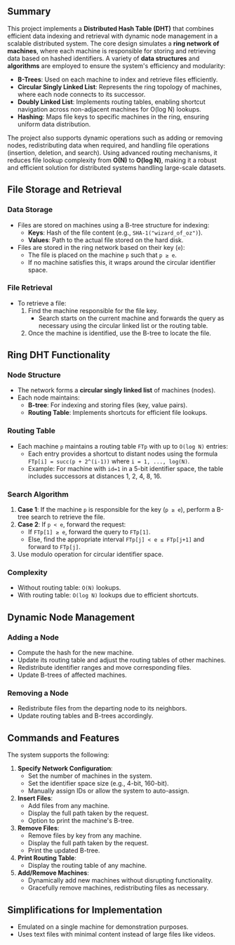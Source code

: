 ## Summary

This project implements a **Distributed Hash Table (DHT)** that combines efficient data indexing and retrieval with dynamic node management in a scalable distributed system. The core design simulates a **ring network of machines**, where each machine is responsible for storing and retrieving data based on hashed identifiers. A variety of **data structures** and **algorithms** are employed to ensure the system's efficiency and modularity:

- **B-Trees**: Used on each machine to index and retrieve files efficiently.
- **Circular Singly Linked List**: Represents the ring topology of machines, where each node connects to its successor.
- **Doubly Linked List**: Implements routing tables, enabling shortcut navigation across non-adjacent machines for O(log N) lookups.
- **Hashing**: Maps file keys to specific machines in the ring, ensuring uniform data distribution.

The project also supports dynamic operations such as adding or removing nodes, redistributing data when required, and handling file operations (insertion, deletion, and search). Using advanced routing mechanisms, it reduces file lookup complexity from **O(N)** to **O(log N)**, making it a robust and efficient solution for distributed systems handling large-scale datasets.

## File Storage and Retrieval

### Data Storage
- Files are stored on machines using a B-tree structure for indexing:
  - **Keys**: Hash of the file content (e.g., `SHA-1("wizard_of_oz")`).
  - **Values**: Path to the actual file stored on the hard disk.
- Files are stored in the ring network based on their key (`e`):
  - The file is placed on the machine `p` such that `p ≥ e`.
  - If no machine satisfies this, it wraps around the circular identifier space.

### File Retrieval
- To retrieve a file:
  1. Find the machine responsible for the file key.
     - Search starts on the current machine and forwards the query as necessary using the circular linked list or the routing table.
  2. Once the machine is identified, use the B-tree to locate the file.

## Ring DHT Functionality

### Node Structure
- The network forms a **circular singly linked list** of machines (nodes).
- Each node maintains:
  - **B-tree**: For indexing and storing files (key, value pairs).
  - **Routing Table**: Implements shortcuts for efficient file lookups.

### Routing Table
- Each machine `p` maintains a routing table `FTp` with up to `O(log N)` entries:
  - Each entry provides a shortcut to distant nodes using the formula `FTp[i] = succ(p + 2^(i-1))` where `i = 1, ..., log(N)`.
  - Example: For machine with `id=1` in a 5-bit identifier space, the table includes successors at distances 1, 2, 4, 8, 16.

### Search Algorithm
1. **Case 1**: If the machine `p` is responsible for the key (`p ≥ e`), perform a B-tree search to retrieve the file.
2. **Case 2**: If `p < e`, forward the request:
   - If `FTp[1] ≥ e`, forward the query to `FTp[1]`.
   - Else, find the appropriate interval `FTp[j] < e ≤ FTp[j+1]` and forward to `FTp[j]`.
3. Use modulo operation for circular identifier space.

### Complexity
- Without routing table: `O(N)` lookups.
- With routing table: `O(log N)` lookups due to efficient shortcuts.

## Dynamic Node Management

### Adding a Node
- Compute the hash for the new machine.
- Update its routing table and adjust the routing tables of other machines.
- Redistribute identifier ranges and move corresponding files.
- Update B-trees of affected machines.

### Removing a Node
- Redistribute files from the departing node to its neighbors.
- Update routing tables and B-trees accordingly.

## Commands and Features
The system supports the following:
1. **Specify Network Configuration**:
   - Set the number of machines in the system.
   - Set the identifier space size (e.g., 4-bit, 160-bit).
   - Manually assign IDs or allow the system to auto-assign.
2. **Insert Files**:
   - Add files from any machine.
   - Display the full path taken by the request.
   - Option to print the machine's B-tree.
3. **Remove Files**:
   - Remove files by key from any machine.
   - Display the full path taken by the request.
   - Print the updated B-tree.
4. **Print Routing Table**:
   - Display the routing table of any machine.
5. **Add/Remove Machines**:
   - Dynamically add new machines without disrupting functionality.
   - Gracefully remove machines, redistributing files as necessary.

## Simplifications for Implementation
- Emulated on a single machine for demonstration purposes.
- Uses text files with minimal content instead of large files like videos.

